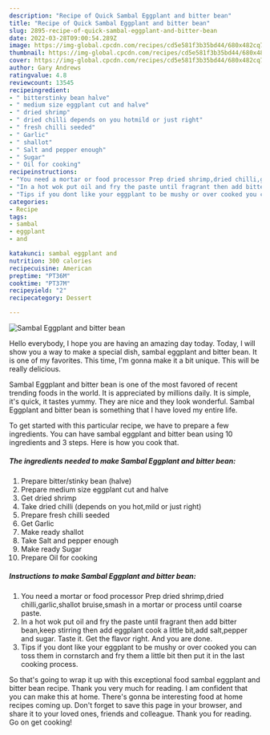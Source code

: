 ```yaml
---
description: "Recipe of Quick Sambal Eggplant and bitter bean"
title: "Recipe of Quick Sambal Eggplant and bitter bean"
slug: 2895-recipe-of-quick-sambal-eggplant-and-bitter-bean
date: 2022-03-28T09:00:54.289Z
image: https://img-global.cpcdn.com/recipes/cd5e581f3b35bd44/680x482cq70/sambal-eggplant-and-bitter-bean-recipe-main-photo.jpg
thumbnail: https://img-global.cpcdn.com/recipes/cd5e581f3b35bd44/680x482cq70/sambal-eggplant-and-bitter-bean-recipe-main-photo.jpg
cover: https://img-global.cpcdn.com/recipes/cd5e581f3b35bd44/680x482cq70/sambal-eggplant-and-bitter-bean-recipe-main-photo.jpg
author: Gary Andrews
ratingvalue: 4.8
reviewcount: 13545
recipeingredient:
- " bitterstinky bean halve"
- " medium size eggplant cut and halve"
- " dried shrimp"
- " dried chilli depends on you hotmild or just right"
- " fresh chilli seeded"
- " Garlic"
- " shallot"
- " Salt and pepper enough"
- " Sugar"
- " Oil for cooking"
recipeinstructions:
- "You need a mortar or food processor Prep dried shrimp,dried chilli,garlic,shallot bruise,smash in a mortar or process until coarse paste."
- "In a hot wok put oil and fry the paste until fragrant then add bitter bean,keep stirring then add eggplant cook a little bit,add salt,pepper and sugar. Taste it. Get the flavor right. And you are done."
- "Tips if you dont like your eggplant to be mushy or over cooked you can toss them in cornstarch and fry them a little bit then put it in the last cooking process."
categories:
- Recipe
tags:
- sambal
- eggplant
- and

katakunci: sambal eggplant and 
nutrition: 300 calories
recipecuisine: American
preptime: "PT36M"
cooktime: "PT37M"
recipeyield: "2"
recipecategory: Dessert

---
```



![Sambal Eggplant and bitter bean](https://img-global.cpcdn.com/recipes/cd5e581f3b35bd44/680x482cq70/sambal-eggplant-and-bitter-bean-recipe-main-photo.jpg)

Hello everybody, I hope you are having an amazing day today. Today, I will show you a way to make a special dish, sambal eggplant and bitter bean. It is one of my favorites. This time, I'm gonna make it a bit unique. This will be really delicious.

Sambal Eggplant and bitter bean is one of the most favored of recent trending foods in the world. It is appreciated by millions daily. It is simple, it's quick, it tastes yummy. They are nice and they look wonderful. Sambal Eggplant and bitter bean is something that I have loved my entire life.




To get started with this particular recipe, we have to prepare a few ingredients. You can have sambal eggplant and bitter bean using 10 ingredients and 3 steps. Here is how you cook that.

<!--inarticleads1-->

##### The ingredients needed to make Sambal Eggplant and bitter bean:

1. Prepare  bitter/stinky bean (halve)
1. Prepare  medium size eggplant cut and halve
1. Get  dried shrimp
1. Take  dried chilli (depends on you hot,mild or just right)
1. Prepare  fresh chilli seeded
1. Get  Garlic
1. Make ready  shallot
1. Take  Salt and pepper enough
1. Make ready  Sugar
1. Prepare  Oil for cooking




<!--inarticleads2-->

##### Instructions to make Sambal Eggplant and bitter bean:

1. You need a mortar or food processor Prep dried shrimp,dried chilli,garlic,shallot bruise,smash in a mortar or process until coarse paste.
1. In a hot wok put oil and fry the paste until fragrant then add bitter bean,keep stirring then add eggplant cook a little bit,add salt,pepper and sugar. Taste it. Get the flavor right. And you are done.
1. Tips if you dont like your eggplant to be mushy or over cooked you can toss them in cornstarch and fry them a little bit then put it in the last cooking process.




So that's going to wrap it up with this exceptional food sambal eggplant and bitter bean recipe. Thank you very much for reading. I am confident that you can make this at home. There's gonna be interesting food at home recipes coming up. Don't forget to save this page in your browser, and share it to your loved ones, friends and colleague. Thank you for reading. Go on get cooking!

